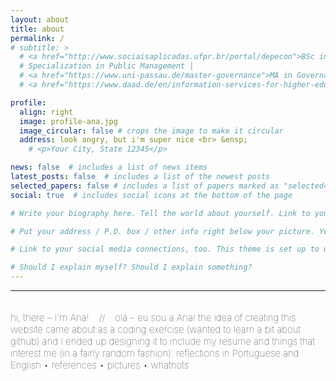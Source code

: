 ```yaml
---
layout: about
title: about
permalink: /
# subtitle: >
  # <a href="http://www.sociaisaplicadas.ufpr.br/portal/depecon">BSc in Economics</a> | 
  # Specialization in Public Management | 
  # <a href="https://www.uni-passau.de/master-governance">MA in Governance and Public Policy</a> | 
  # <a href="https://www.daad.de/en/information-services-for-higher-education-institutions/further-information-on-daad-programmes/ppgg/">DAAD Alumna (Helmut-Schmidt-Programme)</a>

profile:
  align: right
  image: profile-ana.jpg
  image_circular: false # crops the image to make it circular
  address: look angry, but i'm super nice <br> &ensp;
    # <p>Your City, State 12345</p>

news: false  # includes a list of news items
latest_posts: false  # includes a list of the newest posts
selected_papers: false # includes a list of papers marked as "selected={true}"
social: true  # includes social icons at the bottom of the page

# Write your biography here. Tell the world about yourself. Link to your favorite [subreddit](http://reddit.com). You can put a picture in, too. The code is already in, just name your picture `prof_pic.jpg` and put it in the `img/` folder. 

# Put your address / P.O. box / other info right below your picture. You can also disable any these elements by editing `profile` property of the YAML header of your `_pages/about.md`. Edit `_bibliography/papers.bib` and Jekyll will render your [publications page](/al-folio/publications/) automatically.

# Link to your social media connections, too. This theme is set up to use [Font Awesome icons](http://fortawesome.github.io/Font-Awesome/) and [Academicons](https://jpswalsh.github.io/academicons/), like the ones below. Add your Facebook, Twitter, LinkedIn, Google Scholar, or just disable all of them.

# Should I explain myself? Should I explain something?
---
```


<!-- <hr> -->
<hr>
<span style="font-size:15px;font-weight:lighter"> 
<br> hi, there – I'm Ana! &ensp; // &ensp; olá – eu sou a Ana!

<span style="font-size:15px;font-weight:lighter"> 
the idea of creating this website came about as a coding exercise (wanted to learn a bit about github) and I ended up designing it to include my resume and things that interest me (in a fairly random fashion): reflections in Portuguese and English • references • pictures • whatnots

<!-- <span style="font-size:14px;font-weight:lighter">  
A ideia de criar este site surgiu como um exercício de ti (queria aprender um pouco sobre o GitHub) e acabei projetando-o para incluir meu currículo e coisas que me interessam: reflexões, fotos, referências, tudo o mais-->

<!-- <span style="font-size:15px;font-weight:lighter"> 
Creating this website came as a coding exercise (to start learning a little about GitHub) and I ended up designing it to include my resume and things that interest me, such as reflections, pictures, references...

<span style="font-size:15px;font-weight:lighter">
But this is a page under construction, so please, bear with me :-)-->
